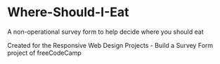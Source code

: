 # Where-Should-I-Eat
A non-operational survey form to help decide where you should eat

Created for the Responsive Web Design Projects - Build a Survey Form project of freeCodeCamp
